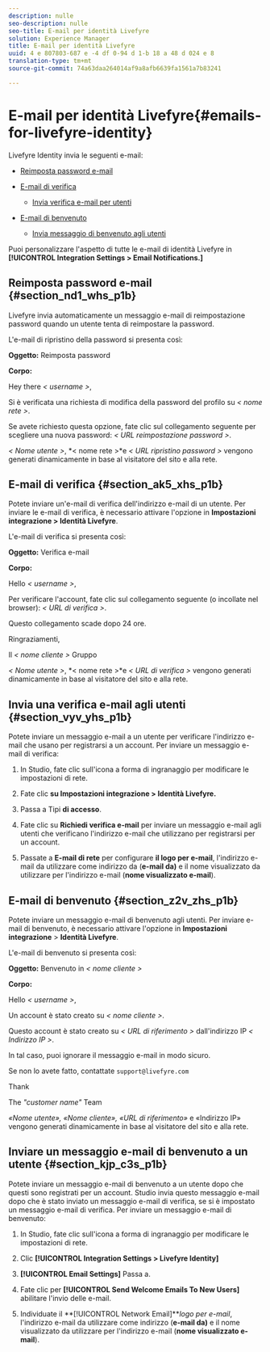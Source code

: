 ```yaml
---
description: nulle
seo-description: nulle
seo-title: E-mail per identità Livefyre
solution: Experience Manager
title: E-mail per identità Livefyre
uuid: 4 e 807803-687 e -4 df 0-94 d 1-b 18 a 48 d 024 e 8
translation-type: tm+mt
source-git-commit: 74a63daa264014af9a8afb6639fa1561a7b83241

---
```



# E-mail per identità Livefyre{#emails-for-livefyre-identity}

Livefyre Identity invia le seguenti e-mail:

* [Reimposta password e-mail](#c_emails_for_livefyre_identity/section_nd1_whs_p1b)
* [E-mail di verifica](#c_emails_for_livefyre_identity/section_ak5_xhs_p1b)
   * [Invia verifica e-mail per utenti](#c_emails_for_livefyre_identity/section_vyv_yhs_p1b)

* [E-mail di benvenuto](#c_emails_for_livefyre_identity/section_z2v_zhs_p1b)
   * [Invia messaggio di benvenuto agli utenti](#c_emails_for_livefyre_identity/section_kjp_c3s_p1b)

Puoi personalizzare l&#39;aspetto di tutte le e-mail di identità Livefyre in **[!UICONTROL Integration Settings > Email Notifications.]**

## Reimposta password e-mail {#section_nd1_whs_p1b}

Livefyre invia automaticamente un messaggio e-mail di reimpostazione password quando un utente tenta di reimpostare la password.

L&#39;e-mail di ripristino della password si presenta così:

**Oggetto:** Reimposta password

**Corpo:**

Hey there *&lt; username &gt;*,

Si è verificata una richiesta di modifica della password del profilo su *&lt; nome rete &gt;*.

Se avete richiesto questa opzione, fate clic sul collegamento seguente per scegliere una nuova password: *&lt; URL reimpostazione password &gt;*.

*&lt; Nome utente &gt;*, *&lt; nome rete &gt;*e *&lt; URL ripristino password &gt;* vengono generati dinamicamente in base al visitatore del sito e alla rete.

## E-mail di verifica {#section_ak5_xhs_p1b}

Potete inviare un&#39;e-mail di verifica dell&#39;indirizzo e-mail di un utente. Per inviare le e-mail di verifica, è necessario attivare l&#39;opzione in **Impostazioni integrazione &gt; Identità Livefyre**.

L&#39;e-mail di verifica si presenta così:

**Oggetto:** Verifica e-mail

**Corpo:**

Hello *&lt; username &gt;*,

Per verificare l&#39;account, fate clic sul collegamento seguente (o incollate nel browser): *&lt; URL di verifica &gt;*.

Questo collegamento scade dopo 24 ore.

Ringraziamenti,

Il *&lt; nome cliente &gt;* Gruppo

*&lt; Nome utente &gt;*, *&lt; nome rete &gt;*e *&lt; URL di verifica &gt;* vengono generati dinamicamente in base al visitatore del sito e alla rete.

## Invia una verifica e-mail agli utenti {#section_vyv_yhs_p1b}

Potete inviare un messaggio e-mail a un utente per verificare l&#39;indirizzo e-mail che usano per registrarsi a un account. Per inviare un messaggio e-mail di verifica:

1. In Studio, fate clic sull&#39;icona a forma di ingranaggio per modificare le impostazioni di rete.
1. Fate clic **su Impostazioni integrazione &gt; Identità Livefyre.**

1. Passa a Tipi **di accesso**.
1. Fate clic su **Richiedi verifica e-mail** per inviare un messaggio e-mail agli utenti che verificano l&#39;indirizzo e-mail che utilizzano per registrarsi per un account.
1. Passate a **E-mail di rete** per configurare **il logo per e-mail**, l&#39;indirizzo e-mail da utilizzare come indirizzo da (**e-mail da)** e il nome visualizzato da utilizzare per l&#39;indirizzo e-mail (**nome visualizzato e-mail**).

## E-mail di benvenuto {#section_z2v_zhs_p1b}

Potete inviare un messaggio e-mail di benvenuto agli utenti. Per inviare e-mail di benvenuto, è necessario attivare l&#39;opzione in **Impostazioni integrazione** &gt; **Identità Livefyre**.

L&#39;e-mail di benvenuto si presenta così:

**Oggetto:** Benvenuto in *&lt; nome cliente &gt;*

**Corpo:**

Hello *&lt; username &gt;*,

Un account è stato creato su *&lt; nome cliente &gt;*.

Questo account è stato creato su *&lt; URL di riferimento &gt;* dall&#39;indirizzo IP *&lt; Indirizzo IP &gt;*.

In tal caso, puoi ignorare il messaggio e-mail in modo sicuro.

Se non lo avete fatto, contattate `support@livefyre.com`

Thank

The *&quot;customer name&quot;* Team

*«Nome utente», «Nome cliente», «URL di riferimento»* e «Indirizzo IP» vengono generati dinamicamente in base al visitatore del sito e alla rete.

## Inviare un messaggio e-mail di benvenuto a un utente {#section_kjp_c3s_p1b}

Potete inviare un messaggio e-mail di benvenuto a un utente dopo che questi sono registrati per un account. Studio invia questo messaggio e-mail dopo che è stato inviato un messaggio e-mail di verifica, se si è impostato un messaggio e-mail di verifica. Per inviare un messaggio e-mail di benvenuto:

1. In Studio, fate clic sull&#39;icona a forma di ingranaggio per modificare le impostazioni di rete.
1. Clic **[!UICONTROL Integration Settings > Livefyre Identity]**

1. **[!UICONTROL Email Settings]** Passa a.

1. Fate clic per **[!UICONTROL Send Welcome Emails To New Users]** abilitare l&#39;invio delle e-mail.
1. Individuate il **[!UICONTROL Network Email]***logo per e-mail*, l&#39;indirizzo e-mail da utilizzare come indirizzo (**e-mail da)** e il nome visualizzato da utilizzare per l&#39;indirizzo e-mail (**nome visualizzato e-mail**).
